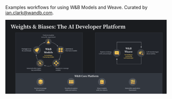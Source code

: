 Examples workflows for using W&B Models and Weave. Curated by ian.clark@wandb.com. 



![](https://github.com/ianclarkwandb/ian_wandb_examples/blob/main/assets/images/wandb_image.png?raw=true)
